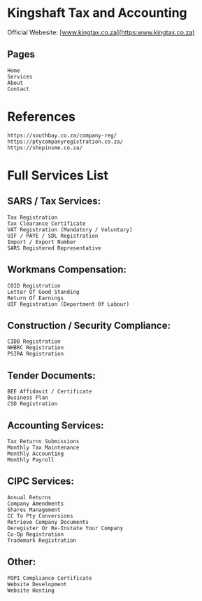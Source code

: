 # Kingshaft Tax and Accounting

Official Webesite: [www.kingtax.co.za](https:www.kingtax.co.za)

## Pages

    Home
    Services
    About
    Contact


# References

    https://southbay.co.za/company-reg/
    https://ptycompanyregistration.co.za/
    https://shopinsme.co.za/

# Full Services List

## SARS / Tax Services:

    Tax Registration
    Tax Clearance Certificate
    VAT Registration (Mandatory / Voluntary)
    UIF / PAYE / SDL Registration
    Import / Export Number
    SARS Registered Representative

## Workmans Compensation:

    COID Registration
    Letter Of Good Standing
    Return Of Earnings
    UIF Registration (Department Of Labour)

## Construction / Security Compliance:

    CIDB Registration
    NHBRC Registration
    PSIRA Registration

## Tender Documents:

    BEE Affidavit / Certificate
    Business Plan
    CSD Registration

## Accounting Services:

    Tax Returns Submissions
    Monthly Tax Maintenance
    Monthly Accounting
    Monthly Payroll

## CIPC Services:

    Annual Returns
    Company Amendments
    Shares Management
    CC To Pty Conversions
    Retrieve Company Documents
    Deregister Or Re-Instate Your Company
    Co-Op Registration
    Trademark Registration

## Other:

    POPI Compliance Certificate
    Website Development
    Website Hosting
